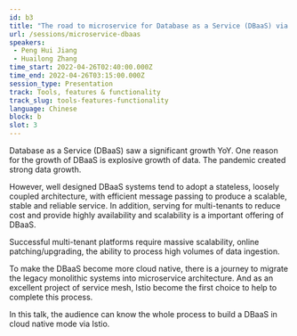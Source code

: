 ```yaml
---
id: b3
title: "The road to microservice for Database as a Service (DBaaS) via Istio"
url: /sessions/microservice-dbaas
speakers:
 - Peng Hui Jiang
 - Huailong Zhang
time_start: 2022-04-26T02:40:00.000Z
time_end: 2022-04-26T03:15:00.000Z
session_type: Presentation
track: Tools, features & functionality
track_slug: tools-features-functionality
language: Chinese
block: b
slot: 3
---
```


Database as a Service (DBaaS) saw a significant growth YoY. One reason for the growth of DBaaS is explosive growth of data. The pandemic created strong data growth.
 
However, well designed DBaaS systems tend to adopt a stateless, loosely coupled architecture, with efficient message passing to produce a scalable, stable and reliable service. In addition, serving for multi-tenants to reduce cost and provide highly availability and scalability is a important offering of DBaaS.

Successful multi-tenant platforms require massive scalability, online patching/upgrading, the ability to process high volumes of data ingestion.
 
To make the DBaaS become more cloud native, there is a journey to migrate the legacy monolithic systems into microservice architecture. And as an excellent project of service mesh, Istio become the first choice to help to complete this process. 
 
In this talk, the audience can know the whole process to build a DBaaS in cloud native mode via Istio.